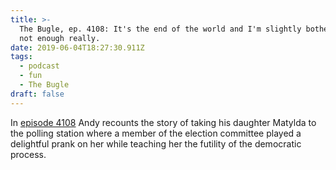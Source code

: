 ```yaml
---
title: >-
  The Bugle, ep. 4108: It's the end of the world and I'm slightly bothered, but
  not enough really.
date: 2019-06-04T18:27:30.911Z
tags:
  - podcast
  - fun
  - The Bugle
draft: false
---
```

In [episode 4108](https://soundcloud.com/the-bugle/its-the-end-of-the-world-and-im-slightly-bothered-but-not-enough-really-bugle-4108) Andy recounts the story of taking his daughter Matylda to the polling station where a member of the election committee played a delightful prank on her while teaching her the futility of the democratic process.
